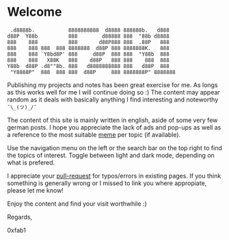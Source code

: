 # Welcome

```text
 .d8888b.           8888888888  d8888 888888b.   d888   
d88P  Y88b          888        d88888 888  "88b d8888   
888    888          888       d88P888 888  .88P   888   
888    888 888  888 8888888  d88P 888 8888888K.   888   
888    888 `Y8bd8P' 888     d88P  888 888  "Y88b  888   
888    888   X88K   888    d88P   888 888    888  888   
Y88b  d88P .d8""8b. 888   d8888888888 888   d88P  888   
 "Y8888P"  888  888 888  d88P     888 8888888P" 8888888 
```

Publishing my projects and notes has been great exercise for me. As longs as this works well for me I will continue doing so :) The content may appear random as it deals with basically anything I find interesting and noteworthy ```¯\_(ツ)_/¯```

The content of this site is mainly written in english, aside of some very few german posts. I hope you appreciate the lack of ads and pop-ups as well as a reference to the most suitable [meme](https://en.wikipedia.org/wiki/Meme) per topic (if available).

Use the navigation menu on the left or the search bar on the top right to find the topics of interest. Toggle between light and dark mode, depending on what is prefered.

I appreciate your [pull-request](https://github.com/FullByte/FullByte.github.io/) for typos/errors in existing pages. If you think something is generally wrong or I missed to link you where appropiate, please let me know!

Enjoy the content and find your visit worthwhile :)

Regards,

0xfab1
